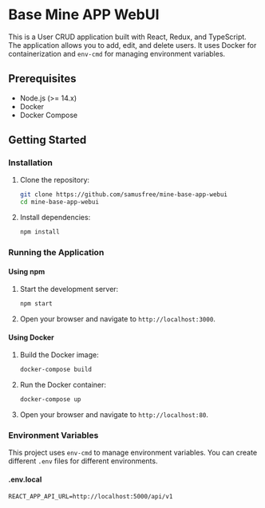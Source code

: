 # Base Mine APP WebUI

This is a User CRUD application built with React, Redux, and TypeScript. The application allows you to add, edit, and delete users. It uses Docker for containerization and `env-cmd` for managing environment variables.

## Prerequisites

- Node.js (>= 14.x)
- Docker
- Docker Compose

## Getting Started

### Installation

1. Clone the repository:
    ```bash
    git clone https://github.com/samusfree/mine-base-app-webui
    cd mine-base-app-webui
    ```

2. Install dependencies:
    ```bash
    npm install
    ```

### Running the Application

#### Using npm

1. Start the development server:
    ```bash
    npm start
    ```

2. Open your browser and navigate to `http://localhost:3000`.

#### Using Docker

1. Build the Docker image:
    ```bash
    docker-compose build
    ```

2. Run the Docker container:
    ```bash
    docker-compose up
    ```

3. Open your browser and navigate to `http://localhost:80`.

### Environment Variables

This project uses `env-cmd` to manage environment variables. You can create different `.env` files for different environments.

#### .env.local
```plaintext
REACT_APP_API_URL=http://localhost:5000/api/v1